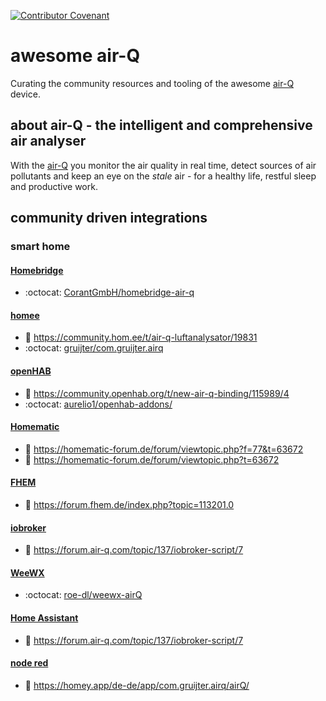 [![Contributor Covenant](https://img.shields.io/badge/Contributor%20Covenant-2.1-4baaaa.svg)](code_of_conduct.md)

# awesome air-Q

Curating the community resources and tooling of the awesome [air-Q](https://www.air-q.com) device.


## about air-Q - the intelligent and comprehensive air analyser

With the [air-Q](https://www.air-q.com) you monitor the air quality in real time, detect sources of air pollutants and keep an eye on the _stale_ air - for a healthy life, restful sleep and productive work.

##  community driven integrations

### smart home

#### [Homebridge](https://github.com/homebridge/homebridge)
* :octocat: [CorantGmbH/homebridge-air-q](https://github.com/CorantGmbH/homebridge-air-q)

#### [homee](https://www.hom.ee)
* 📰 https://community.hom.ee/t/air-q-luftanalysator/19831
* :octocat: [gruijter/com.gruijter.airq](https://github.com/gruijter/com.gruijter.airq)

#### [openHAB](https://www.openhab.org/)
* 🔗 https://community.openhab.org/t/new-air-q-binding/115989/4
* :octocat: [aurelio1/openhab-addons/](https://github.com/aurelio1/openhab-addons/tree/2.5.x/bundles/org.openhab.binding.airq)

#### [Homematic](https://www.eq-3.de/produkte/homematic.html)
* 📰 https://homematic-forum.de/forum/viewtopic.php?f=77&t=63672
* 📰 https://homematic-forum.de/forum/viewtopic.php?t=63672

#### [FHEM](https://fhem.de/)
* 📰 https://forum.fhem.de/index.php?topic=113201.0

#### [iobroker](https://www.iobroker.net/)
* 📰 https://forum.air-q.com/topic/137/iobroker-script/7

#### [WeeWX](https://weewx.com/)
* :octocat: [roe-dl/weewx-airQ](https://github.com/roe-dl/weewx-airQ)

#### [Home Assistant](https://www.home-assistant.io/)
* 🔗 https://forum.air-q.com/topic/137/iobroker-script/7

#### [node red](https://nodered.org/)
* 🔗 https://homey.app/de-de/app/com.gruijter.airq/airQ/
